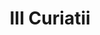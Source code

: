 ---
title: III Curiatii

mediaPath: /videos/c_02_cl-1080p.mp4
mediaPosition:  [295976.2124383994,4633832.429925773,132.39068275360825]
mediaRotation:  [0.502784015144051,-0.5055979127976997,-0.4971531320061001,0.4943862336541762]
mediaScale: 1
cameraFOV: 32

# Pair of camera points and targets: [final point], ... , [entrance point]
cameraPath: [
    [[295972.6130050703,4633832.450014424,132.33005144337795],[296000.5515015024,4633832.294088024,132.800666534611]],
    [[295967.809780236,4633834.425547437,134.24339106777686],[295989.5750405564,4633830.544845314,129.3957111664855]],
    [[295970.1126424879,4633839.573581812,134.24339106777686],[295988.62535590614,4633826.74514486,132.0079820541637]],
    [[295970.96946155117,4633872.69702318,142.86304219307738],[295974.46858817723,4633851.286769382,136.4098607022806]],
    [[296077.78731073654,4633902.160168385,158.49687475627547],[296094.42733939376,4633888.095702839,152.36607860979277]],
    [[296083.68977407063,4633926.673723535,132.7185099015312],[296098.2143224112,4633909.395268182,131.0515119005927]]
]


animationEntry: 2000
---
